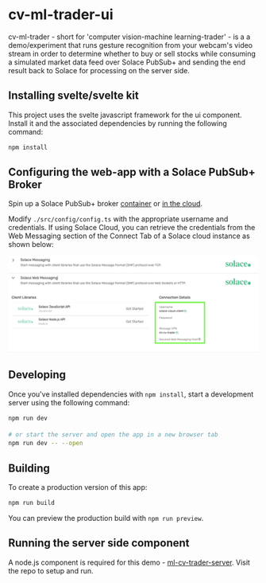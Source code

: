 # cv-ml-trader-ui

cv-ml-trader - short for 'computer vision-machine learning-trader' - is a a demo/experiment that
runs gesture recognition from your webcam's video stream in order to determine whether to buy or
sell stocks while consuming a simulated market data feed over Solace PubSub+ and sending the end
result back to Solace for processing on the server side.

## Installing svelte/svelte kit

This project uses the svelte javascript framework for the ui component. Install it and the associated dependencies by running the following command:

```bash
npm install
```

## Configuring the web-app with a Solace PubSub+ Broker

Spin up a Solace PubSub+ broker [container](https://solace.com/products/event-broker/software/getting-started/) or [in the cloud](https://docs.solace.com/Cloud/ggs_signup.htm).

Modify `./src/config/config.ts` with the appropriate username and credentials. If using Solace Cloud, you can retrieve the credentials from the Web Messaging section of the Connect Tab of a Solace cloud instance as shown below:

![Solace-WS](solace-ws-connection-example.png)


## Developing

Once you've installed dependencies with `npm install`, start a development server using the following command:

```bash
npm run dev

# or start the server and open the app in a new browser tab
npm run dev -- --open
```

## Building

To create a production version of this app:

```bash
npm run build
```

You can preview the production build with `npm run preview`.

## Running the server side component
A node.js component is required for this demo -  [ml-cv-trader-server](https://github.com/TKTheTechie/ml-cv-trader-server). Visit the repo to setup and run.